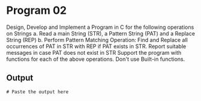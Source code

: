 # Program 02
Design, Develop and Implement a Program in C for the following operations on Strings
a. Read a main String (STR), a Pattern String (PAT) and a Replace String (REP)
b. Perform Pattern Matching Operation: Find and Replace all occurrences of PAT in STR with
REP if PAT exists in STR. Report suitable messages in case PAT does not exist in STR
Support the program with functions for each of the above operations. Don't use Built-in functions.

## Output

```shell
# Paste the output here
```
